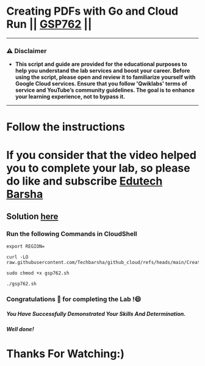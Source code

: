 # Creating PDFs with Go and Cloud Run || [GSP762](https://www.cloudskillsboost.google/focuses/14743?parent=catalog) ||

---
### ⚠️ Disclaimer
- **This script and guide are provided for  the educational purposes to help you understand the lab services and boost your career. Before using the script, please open and review it to familiarize yourself with Google Cloud services. Ensure that you follow 'Qwiklabs' terms of service and YouTube’s community guidelines. The goal is to enhance your learning experience, not to bypass it.**
---
# Follow the instructions

# If you consider that the video helped you to complete your lab, so please do like and subscribe [Edutech Barsha](https://www.youtube.com/@edutechbarsha)
## Solution [here](https://youtu.be/2MtpsN8tRvo)

### Run the following Commands in CloudShell


```
export REGION=
```
```
curl -LO raw.githubusercontent.com/Techbarsha/github_cloud/refs/heads/main/Creating%20PDFs%20with%20Go%20and%20Cloud%20Run/gsp762.sh

sudo chmod +x gsp762.sh

./gsp762.sh
```

### Congratulations 🎉 for completing the Lab !😄

##### *You Have Successfully Demonstrated Your Skills And Determination.*

#### *Well done!*

# Thanks For Watching:)
